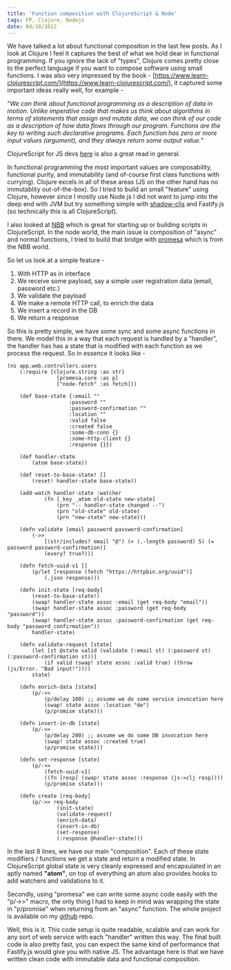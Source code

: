 ```yaml
---
title: 'Function composition with ClojureScript & Node'
tags: FP, Clojure, Nodejs
date: 04/10/2022
---
```


We have talked a lot about functional composition in the last few posts. As I look at Clojure I feel it captures the best of what we hold dear in functional programming. If you ignore the lack of "types", Clojure comes pretty close to the perfect language if you want to compose software using small functions. I was also very impressed by the book - [https://www.learn-clojurescript.com/](https://www.learn-clojurescript.com/), it captured some important ideas really well, for example -

"_We can think about functional programming as a description of data in motion. Unlike imperative code that makes us think about algorithms in terms of statements that assign and mutate data, we can think of our code as a description of how data flows through our program. Functions are the key to writing such declarative programs. Each function has zero or more input values (argument), and they always return some output value._"

ClojureScript for JS devs [here](https://clojurescript.org/guides/faq-js) is also a great read in general.

In functional programming the most important values are composability, functional purity, and immutability (and of-course first class functions with currying). Clojure excels in all of these areas (JS on the other hand has no immutablity out-of-the-box). So I tried to build an small "feature" using Clojure, however since I mostly use Node.js I did not want to jump into the deep end with JVM but try something simple with [shadow-cljs](https://shadow-cljs.github.io/docs/UsersGuide.html) and Fastify.js (so technically this is all ClojureScript).

I also looked at [NBB](https://github.com/babashka/nbb) which is great for starting up or building scripts in ClojureScript. In the node world, the main issue is composition of "async" and normal functions, I tried to build that bridge with [promesa](https://github.com/funcool/promesa) which is from the NBB world.

So let us look at a simple feature -

1. With HTTP as in interface
2. We receive some payload, say a simple user registration data (email, password etc.)
3. We validate the payload
4. We make a remote HTTP call, to enrich the data
5. We insert a record in the DB
6. We return a response

So this is pretty simple, we have some sync and some async functions in there. We model this in a way that each request is handled by a "handler", the handler has has a state that is modified with each function as we process the request. So in essence it looks like -

    (ns app.web.controllers.users
        (:require [clojure.string :as str]
                    [promesa.core :as p]
                    ["node-fetch" :as fetch]))

        (def base-state {:email ""
                        :password ""
                        :password-confirmation ""
                        :location ""
                        :valid false
                        :created false
                        :some-db-conn {}
                        :some-http-client {}
                        :response {}})

        (def handler-state
            (atom base-state))

        (def reset-to-base-state! []
            (reset! handler-state base-state))

        (add-watch handler-state :watcher
                (fn [_key _atom old-state new-state]
                    (prn "-- handler-state changed --")
                    (prn "old-state" old-state)
                    (prn "new-state" new-state)))

        (defn validate [email password password-confirmation]
            (->>
                [(str/includes? email "@") (> (.-length password) 5) (= password password-confirmation)]
                (every? true?)))

        (defn fetch-uuid-v1 []
            (p/let [response (fetch "https://httpbin.org/uuid")]
                (.json response)))

        (defn init-state [req-body]
            (reset-to-base-state!)
            (swap! handler-state assoc :email (get req-body "email"))
            (swap! handler-state assoc :password (get req-body "password"))
            (swap! handler-state assoc :password-confirmation (get req-body "password_confirmation"))
            handler-state)

        (defn validate-request [state]
            (let [st @state valid (validate (:email st) (:password st) (:password-confirmation st))]
                (if valid (swap! state assoc :valid true) (throw (js/Error. "Bad input!"))))
            state)

        (defn enrich-data [state]
            (p/->>
                (p/delay 100) ;; assume we do some service invocation here
                (swap! state assoc :location "de")
                (p/promise state)))

        (defn insert-in-db [state]
            (p/->>
                (p/delay 200) ;; assume we do some DB invocation here
                (swap! state assoc :created true)
                (p/promise state)))

        (defn set-response [state]
            (p/->>
                (fetch-uuid-v1)
                ((fn [resp] (swap! state assoc :response (js->clj resp))))
                (p/promise state)))

        (defn create [req-body]
            (p/->> req-body
                    (init-state)
                    (validate-request)
                    (enrich-data)
                    (insert-in-db)
                    (set-response)
                    (:response @handler-state)))

In the last 8 lines, we have our main "composition". Each of these state modifiers / functions we get a state and return a modified state. In ClojureScript global state is very cleanly expressed and encapsulated in an aptly named **"atom"**, on top of everything an atom also provides hooks to add watchers and validations to it.

Secondly, using "promesa" we can write some async code easily with the "p/->>" macro, the only thing I had to keep in mind was wrapping the state in "p/promise" when returning from an "async" function. The whole project is available on my [github](https://github.com/rocky-jaiswal/cljs-fastify) repo.

Well, this is it. This code setup is quite readable, scalable and can work for any sort of web service with each "handler" written this way. The final built code is also pretty fast, you can expect the same kind of performance that Fastify.js would give you with native JS. The advantage here is that we have written clean code with immutable data and functional composition.
